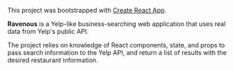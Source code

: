This project was bootstrapped with [Create React App](https://github.com/facebookincubator/create-react-app).

**Ravenous** is a Yelp-like business-searching web application that uses real data from Yelp's public API.

The project relies on knowledge of React components, state, and props to pass search information to the Yelp API,
and return a list of results with the desired restaurant information.
